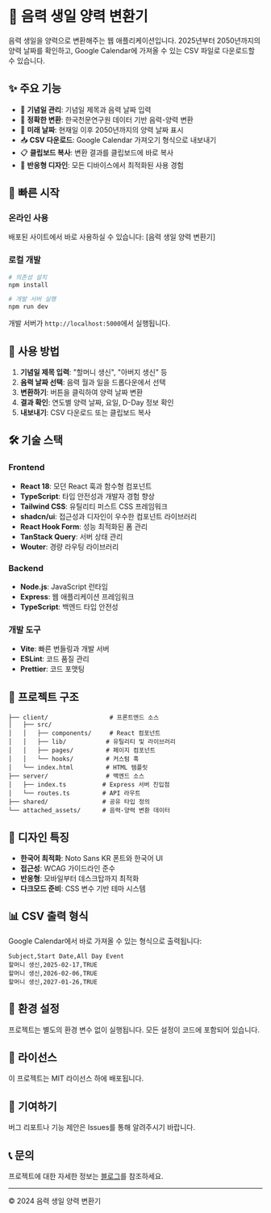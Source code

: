 # 🌙 음력 생일 양력 변환기

음력 생일을 양력으로 변환해주는 웹 애플리케이션입니다. 2025년부터 2050년까지의 양력 날짜를 확인하고, Google Calendar에 가져올 수 있는 CSV 파일로 다운로드할 수 있습니다.

## ✨ 주요 기능

- 🎂 **기념일 관리**: 기념일 제목과 음력 날짜 입력
- 📅 **정확한 변환**: 한국천문연구원 데이터 기반 음력-양력 변환
- 🔮 **미래 날짜**: 현재일 이후 2050년까지의 양력 날짜 표시
- 📥 **CSV 다운로드**: Google Calendar 가져오기 형식으로 내보내기
- 📋 **클립보드 복사**: 변환 결과를 클립보드에 바로 복사
- 📱 **반응형 디자인**: 모든 디바이스에서 최적화된 사용 경험

## 🚀 빠른 시작

### 온라인 사용
배포된 사이트에서 바로 사용하실 수 있습니다: [음력 생일 양력 변환기]

### 로컬 개발

```bash
# 의존성 설치
npm install

# 개발 서버 실행
npm run dev
```

개발 서버가 `http://localhost:5000`에서 실행됩니다.

## 📖 사용 방법

1. **기념일 제목 입력**: "할머니 생신", "아버지 생신" 등
2. **음력 날짜 선택**: 음력 월과 일을 드롭다운에서 선택
3. **변환하기**: 버튼을 클릭하여 양력 날짜 변환
4. **결과 확인**: 연도별 양력 날짜, 요일, D-Day 정보 확인
5. **내보내기**: CSV 다운로드 또는 클립보드 복사

## 🛠️ 기술 스택

### Frontend
- **React 18**: 모던 React 훅과 함수형 컴포넌트
- **TypeScript**: 타입 안전성과 개발자 경험 향상
- **Tailwind CSS**: 유틸리티 퍼스트 CSS 프레임워크
- **shadcn/ui**: 접근성과 디자인이 우수한 컴포넌트 라이브러리
- **React Hook Form**: 성능 최적화된 폼 관리
- **TanStack Query**: 서버 상태 관리
- **Wouter**: 경량 라우팅 라이브러리

### Backend
- **Node.js**: JavaScript 런타임
- **Express**: 웹 애플리케이션 프레임워크
- **TypeScript**: 백엔드 타입 안전성

### 개발 도구
- **Vite**: 빠른 번들링과 개발 서버
- **ESLint**: 코드 품질 관리
- **Prettier**: 코드 포맷팅

## 📁 프로젝트 구조

```
├── client/                 # 프론트엔드 소스
│   ├── src/
│   │   ├── components/     # React 컴포넌트
│   │   ├── lib/           # 유틸리티 및 라이브러리
│   │   ├── pages/         # 페이지 컴포넌트
│   │   └── hooks/         # 커스텀 훅
│   └── index.html         # HTML 템플릿
├── server/                # 백엔드 소스
│   ├── index.ts          # Express 서버 진입점
│   └── routes.ts         # API 라우트
├── shared/               # 공유 타입 정의
└── attached_assets/      # 음력-양력 변환 데이터
```

## 🎨 디자인 특징

- **한국어 최적화**: Noto Sans KR 폰트와 한국어 UI
- **접근성**: WCAG 가이드라인 준수
- **반응형**: 모바일부터 데스크탑까지 최적화
- **다크모드 준비**: CSS 변수 기반 테마 시스템

## 📊 CSV 출력 형식

Google Calendar에서 바로 가져올 수 있는 형식으로 출력됩니다:

```csv
Subject,Start Date,All Day Event
할머니 생신,2025-02-17,TRUE
할머니 생신,2026-02-06,TRUE
할머니 생신,2027-01-26,TRUE
```

## 🔧 환경 설정

프로젝트는 별도의 환경 변수 없이 실행됩니다. 모든 설정이 코드에 포함되어 있습니다.

## 📝 라이선스

이 프로젝트는 MIT 라이선스 하에 배포됩니다.

## 🤝 기여하기

버그 리포트나 기능 제안은 Issues를 통해 알려주시기 바랍니다.

## 📞 문의

프로젝트에 대한 자세한 정보는 [블로그](https://blog.naver.com/binsoore/221560112434)를 참조하세요.

---

© 2024 음력 생일 양력 변환기